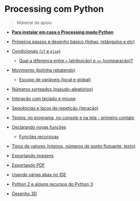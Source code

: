 # Processing com Python
> Material de apoio 

- **[Para instalar em casa o Processing modo Python](https://abav.lugaralgum.com/como-instalar-o-processing-modo-python/)**

- [Primeiros passos e desenho básico (linhas, retângulos e etc)](desenho-basico_py.md)

- [Condicionais (`if` e `else`)](condicionais_py.md)
  - [Qual a diferença entre `=` (atribuição) e `==` (comparação)?](atribuicao-e-comparacao.md)

- [Movimento (bolinha rebatendo)](movimento_py.md)
  - [Escopo de variáveis (local e global)](escopo_py.md)

- [Números sorteados (pseudo-aleatórios)](numeros-aleatorios_py.md)

- [Interação com teclado e mouse](input_py.md)

- [Sequências e laços de repetição (iteração)](lacos_py.md) 

- [Textos: no programa, no console e na tela - primeiro contato](https://github.com/villares/material-aulas/blob/master/Processing-Python/strings_py.md)

- [Declarando novas funções](funcoes_py.md)
  - [Funções recursivas](recursao.md)

- [Tipos de valores (inteiros, números de ponto flutuante, texto)](tipagem_py.md)

- [Exportando imagens](exportando_imagem.md)
- [Exportando PDF](exportando_pdf.md)

- [Usando várias abas no IDE](modulos.md)
- [Python 2 e alguns recursos do Python 3](futuro.md)

- [Desenho 3D](desenho-3D.md)

